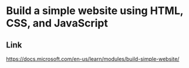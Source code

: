 # Build a simple website using HTML, CSS, and JavaScript

## Link

https://docs.microsoft.com/en-us/learn/modules/build-simple-website/
